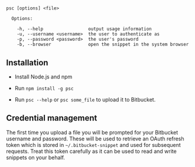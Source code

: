 # 

```
psc [options] <file>

  Options:

    -h, --help                 output usage information
    -u, --username <username>  the user to authenticate as
    -p, --password <password>  the user's password
    -b, --browser              open the snippet in the system browser
```

## Installation

* Install Node.js and npm

* Run `npm install -g psc`

* Run `psc --help` or `psc some_file` to upload it to Bitbucket.

## Credential management

The first time you upload a file you will be prompted for your Bitbucket username and password. These will be used to retrieve an OAuth refresh token which is stored in `~/.bitbucket-snippet` and used for subsequent requests. Treat this token carefully as it can be used to read and write snippets on your behalf.